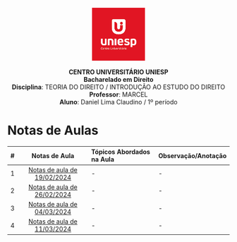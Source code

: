 <div align="center">

<p align="center"><img height="120" src="../../../figuras/LOGO_UNIESP.png"> </p>

<p align="center"><b>CENTRO UNIVERSITÁRIO UNIESP</b><br>
<b>Bacharelado em Direito</b><br>
<b>Disciplina</b>: TEORIA DO DIREITO / INTRODUÇÃO AO ESTUDO DO DIREITO<br>
<b>Professor</b>: MARCEL<br>
<b>Aluno</b>: Daniel Lima Claudino / 1º período<br>
 </p>
</div>

# Notas de Aulas

|#|Notas de Aula|Tópicos Abordados na Aula|Observação/Anotação|
|:---:|:---:|:---|:---|
|1|[Notas de aula de 19/02/2024](./notas-de-aula-2024-02-19.md)|-|-|
|2|[Notas de aula de 26/02/2024](./notas-de-aula-2024-02-26.md)|-|-|
|3|[Notas de aula de 04/03/2024](./notas-de-aula-2024-03-04.md)|-|-|
|4|[Notas de aula de 11/03/2024](./notas-de-aula-2024-03-11.md)|-|-|
